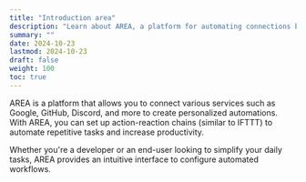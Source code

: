 ```yaml
---
title: "Introduction area"
description: "Learn about AREA, a platform for automating connections between various services."
summary: ""
date: 2024-10-23
lastmod: 2024-10-23
draft: false
weight: 100
toc: true
---
```


AREA is a platform that allows you to connect various services such as Google, GitHub, Discord, and more to create personalized automations. With AREA, you can set up action-reaction chains (similar to IFTTT) to automate repetitive tasks and increase productivity.

Whether you're a developer or an end-user looking to simplify your daily tasks, AREA provides an intuitive interface to configure automated workflows.
